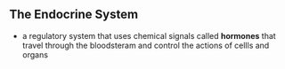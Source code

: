 ## The Endocrine System

- a regulatory system that uses chemical signals called **hormones** that travel through the bloodsteram and control the actions of cellls and organs
